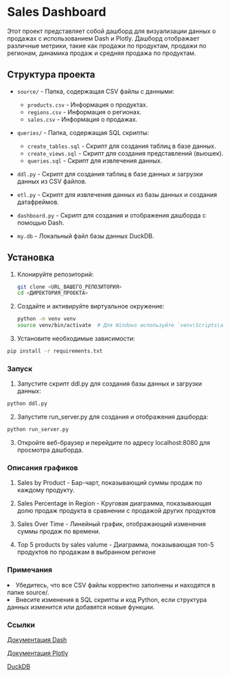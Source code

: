 # Sales Dashboard

Этот проект представляет собой дашборд для визуализации данных о продажах с использованием Dash и Plotly. Дашборд отображает различные метрики, такие как продажи по продуктам, продажи по регионам, динамика продаж и средняя продажа по продуктам.

## Структура проекта

- `source/` - Папка, содержащая CSV файлы с данными:
  - `products.csv` - Информация о продуктах.
  - `regions.csv` - Информация о регионах.
  - `sales.csv` - Информация о продажах.

- `queries/` - Папка, содержащая SQL скрипты:
  - `create_tables.sql` - Скрипт для создания таблиц в базе данных.
  - `create_views.sql` - Скрипт для создания представлений (вьюшек).
  - `queries.sql` - Скрипт для извлечения данных.

- `ddl.py` - Скрипт для создания таблиц в базе данных и загрузки данных из CSV файлов.

- `etl.py` - Скрипт для извлечения данных из базы данных и создания датафреймов.

- `dashboard.py` - Скрипт для создания и отображения дашборда с помощью Dash.

- `my.db` - Локальный файл базы данных DuckDB.

## Установка

1. Клонируйте репозиторий:
   ```bash
   git clone <URL_ВАШЕГО_РЕПОЗИТОРИЯ>
   cd <ДИРЕКТОРИЯ_ПРОЕКТА>

2. Создайте и активируйте виртуальное окружение:
   ```bash 
   python -m venv venv
   source venv/bin/activate  # Для Windows используйте `venv\Scripts\activate`

 3. Установите необходимые зависимости:
   ```bash
   pip install -r requirements.txt
   ```

### Запуск

1. Запустите скрипт ddl.py для создания базы данных и загрузки данных:
  ```bash
  python ddl.py
  ```

2. Запустите run_server.py для создания и отображения дашборда:
  ```bash
  python run_server.py
  ```

3. Откройте веб-браузер и перейдите по адресу localhost:8080 для просмотра дашборда.


### Описания графиков

1. Sales by Product - Бар-чарт, показывающий суммы продаж по каждому продукту.

2. Sales Percentage in Region - Круговая диаграмма, показывающая долю продаж продукта в сравнении с продажой других продуктов

3. Sales Over Time - Линейный график, отображающий изменения суммы продаж по времени.

4. Top 5 products by sales valume - Диаграмма, показывающая топ-5 продуктов по продажам в выбранном регионе

### Примечания 

<li>Убедитесь, что все CSV файлы корректно заполнены и находятся в папке source/.</li>
<li>Внесите изменения в SQL скрипты и код Python, если структура данных изменится или добавятся новые функции.</li>

### Ссылки 
[Документация Dash](https://dash.plotly.com/)

[Документация Plotly](https://plotly.com/python/)

[DuckDB](https://duckdb.org/docs/)

